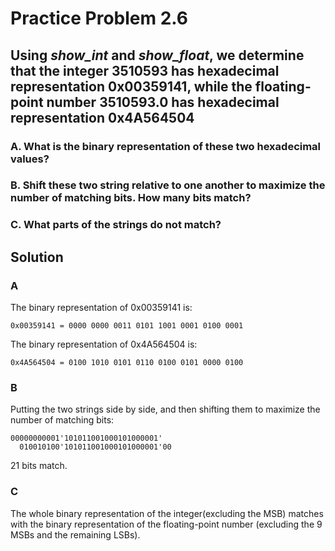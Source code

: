 # Practice Problem 2.6

## Using *show_int* and *show_float*, we determine that the integer 3510593 has hexadecimal representation 0x00359141, while the floating-point number 3510593.0 has hexadecimal representation 0x4A564504

### A. What is the binary representation of these two hexadecimal values?

### B. Shift these two string relative to one another to maximize the number of matching bits. How many bits match?

### C. What parts of the strings do not match?

## Solution

### A

The binary representation of 0x00359141 is:

```plaintext
0x00359141 = 0000 0000 0011 0101 1001 0001 0100 0001
```

The binary representation of 0x4A564504 is:

```plaintext
0x4A564504 = 0100 1010 0101 0110 0100 0101 0000 0100
```

### B

Putting the two strings side by side, and then shifting them to maximize the number of matching bits:

```plaintext
00000000001'101011001000101000001'
  010010100'101011001000101000001'00
```

21 bits match.

### C

The whole binary representation of the integer(excluding the MSB) matches with the binary representation of the floating-point number (excluding the 9 MSBs and the remaining LSBs).
